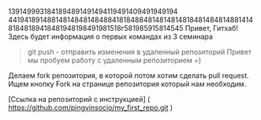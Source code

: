 1391499931841894891491494119491409491949194
4419418914881481484814848841818488481481481481848148481488141481848189418481948198491981518г581985915814545
Привет, Гитхаб! Здесь будет информация о первых командах из 3 семинара
> git push - отправить изменения в удаленный репозиторий 
Привет мы пробуем работу с удаленным репозиторием =)

Делаем fork репозитория, в которой потом хотим сделать pull request. Ищем кнопку Fork на странице репозитория который нам необходим.

[Ссылка на репозиторий с инструкцией] ( https://github.com/pingvinsocio/my_first_repo.git )